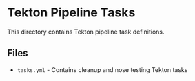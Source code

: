 # Tekton Pipeline Tasks

This directory contains Tekton pipeline task definitions.

## Files
- `tasks.yml` - Contains cleanup and nose testing Tekton tasks
